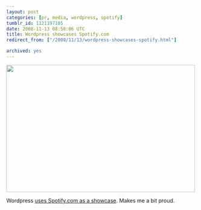 ```yaml
---
layout: post
categories: [pr, media, wordpress, spotify]
tumblr_id: 1121197105  
date: 2008-11-13 08:50:06 UTC
title: Wordpress showcases Spotify.com
redirect_from: ["/2008/11/13/wordpress-showcases-spotify.html"]

archived: yes
---
```


<a href="http://wordpress.org/showcase/spotify/"><img src="/attachments/2008/11/spotify-wordpress-showcase.png" alt="" title="spotify-wordpress-showcase" width="500" height="336" class="alignnone size-full wp-image-889" /></a>

Wordpress <a href="http://wordpress.org/showcase/spotify/">uses Spotify.com as a showcase</a>. Makes me a bit proud.
